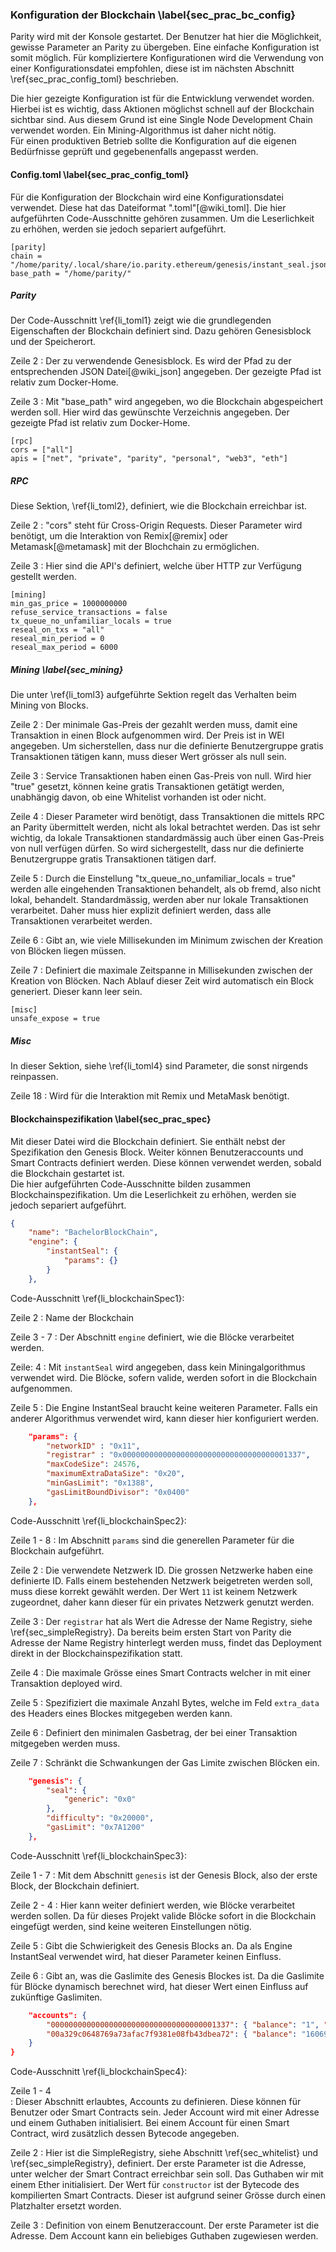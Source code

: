 

### Konfiguration der Blockchain \label{sec_prac_bc_config}

Parity wird mit der Konsole gestartet. Der Benutzer hat hier die Möglichkeit,
gewisse Parameter an Parity zu übergeben. Eine einfache Konfiguration ist somit
möglich. Für kompliziertere Konfigurationen wird die Verwendung von einer
Konfigurationsdatei empfohlen, diese ist im nächsten Abschnitt
\ref{sec_prac_config_toml} beschrieben.

Die hier gezeigte Konfiguration ist für die Entwicklung verwendet worden.
Hierbei ist es wichtig, dass Aktionen möglichst schnell auf der Blockchain
sichtbar sind. Aus diesem Grund ist eine Single Node Development Chain verwendet
worden. Ein Mining-Algorithmus ist daher nicht nötig.\
Für einen produktiven Betrieb sollte die Konfiguration auf die eigenen
Bedürfnisse geprüft und gegebenenfalls angepasst werden. 

#### Config.toml \label{sec_prac_config_toml}

Für die Konfiguration der Blockchain wird eine Konfigurationsdatei verwendet.
Diese hat das Dateiformat ".toml"[@wiki_toml]. Die hier aufgeführten
Code-Ausschnitte gehören zusammen. Um die Leserlichkeit zu erhöhen, werden sie
jedoch separiert aufgeführt.

```{caption="Konfigurationsdatei für Parity" label=li_toml1 .numberLines}
[parity]
chain = "/home/parity/.local/share/io.parity.ethereum/genesis/instant_seal.json"
base_path = "/home/parity/"
```
##### Parity

Der Code-Ausschnitt \ref{li_toml1} zeigt wie die grundlegenden Eigenschaften der Blockchain definiert sind.
Dazu gehören Genesisblock und der Speicherort. 

Zeile 2
:     Der zu verwendende Genesisblock. Es wird der Pfad zu der entsprechenden 
JSON Datei[@wiki_json] angegeben. Der gezeigte Pfad ist relativ zum Docker-Home. 

Zeile 3
:    Mit "base_path" wird angegeben, wo die Blockchain abgespeichert werden 
soll. Hier wird das gewünschte Verzeichnis angegeben. Der gezeigte Pfad ist relativ zum Docker-Home.


```{caption="Konfigurationsdatei für Parity" label=li_toml2 .numberLines}
[rpc]
cors = ["all"]
apis = ["net", "private", "parity", "personal", "web3", "eth"]
```

##### RPC

Diese Sektion, \ref{li_toml2}, definiert, wie die Blockchain erreichbar ist.

Zeile 2
:    "cors" steht für Cross-Origin Requests. Dieser Parameter wird benötigt, 
um die Interaktion von Remix[@remix] oder Metamask[@metamask] mit der Blochchain 
zu ermöglichen. 

Zeile 3
:    Hier sind die API's definiert, welche über HTTP zur Verfügung gestellt werden.


```{caption="Konfigurationsdatei für Parity" label=li_toml3 .numberLines}
[mining]
min_gas_price = 1000000000
refuse_service_transactions = false
tx_queue_no_unfamiliar_locals = true
reseal_on_txs = "all"
reseal_min_period = 0
reseal_max_period = 6000
```

##### Mining \label{sec_mining}

Die unter \ref{li_toml3} aufgeführte Sektion regelt das Verhalten beim Mining von Blocks.

Zeile 2
:    Der minimale Gas-Preis der gezahlt werden muss, damit eine Transaktion in 
einen Block aufgenommen wird. Der Preis ist in WEI angegeben. Um sicherstellen, 
dass nur die definierte Benutzergruppe gratis Transaktionen tätigen kann, muss 
dieser Wert grösser als null sein. 

Zeile 3
:    Service Transaktionen haben einen Gas-Preis von null. Wird hier "true" 
gesetzt, können keine gratis Transaktionen getätigt werden, unabhängig davon, 
ob eine Whitelist vorhanden ist oder nicht.

Zeile 4
:    Dieser Parameter wird benötigt, dass Transaktionen die mittels RPC an 
Parity übermittelt werden, nicht als lokal betrachtet werden. Das ist sehr 
wichtig, da lokale Transaktionen standardmässig auch über einen Gas-Preis 
von null verfügen dürfen. So wird sichergestellt, dass nur die definierte 
Benutzergruppe gratis Transaktionen tätigen darf. 

Zeile 5
:    Durch die Einstellung "tx_queue_no_unfamiliar_locals = true" werden alle 
eingehenden Transaktionen behandelt, als ob fremd, also nicht lokal, behandelt. 
Standardmässig, werden aber nur lokale Transaktionen verarbeitet. Daher muss 
hier explizit definiert werden, dass alle Transaktionen verarbeitet werden.

Zeile 6
:    Gibt an, wie viele Millisekunden im Minimum zwischen der Kreation von 
Blöcken liegen müssen.

Zeile 7
:    Definiert die maximale Zeitspanne in Millisekunden zwischen der Kreation 
von Blöcken. Nach Ablauf dieser Zeit wird automatisch ein Block generiert. Dieser 
kann leer sein.

```{caption="Konfigurationsdatei für Parity" label=li_toml4 .numberLines}
[misc]
unsafe_expose = true
```

##### Misc

In dieser Sektion, siehe \ref{li_toml4} sind Parameter, die sonst nirgends reinpassen. 

Zeile 18
:    Wird für die Interaktion mit Remix und MetaMask benötigt.

#### Blockchainspezifikation \label{sec_prac_spec}

Mit dieser Datei wird die Blockchain definiert. Sie enthält nebst der
Spezifikation den Genesis Block. Weiter können Benutzeraccounts und Smart
Contracts definiert werden. Diese können verwendet werden, sobald die Blockchain
gestartet ist.\
Die hier aufgeführten Code-Ausschnitte bilden zusammen Blockchainspezifikation. Um die Leserlichkeit zu
erhöhen, werden sie jedoch separiert aufgeführt.

```{.json caption="Blockchainspezifikation mit Genesisblock" label=li_blockchainSpec1  .numberLines}
{
	"name": "BachelorBlockChain",
	"engine": {
		"instantSeal": {
			"params": {}
		}
	},
```
Code-Ausschnitt \ref{li_blockchainSpec1}:

Zeile 2
:     Name der Blockchain

Zeile 3 - 7
:     Der Abschnitt ```engine``` definiert, wie die Blöcke verarbeitet werden. 

Zeile: 4
:     Mit ```instantSeal``` wird angegeben, dass kein Miningalgorithmus verwendet 
wird. Die Blöcke, sofern valide, werden sofort in die Blockchain aufgenommen. 

Zeile 5
:     Die Engine InstantSeal braucht keine weiteren Parameter. Falls ein anderer 
Algorithmus verwendet wird, kann dieser hier konfiguriert werden. 


```{.json caption="Blockchainspezifikation mit Genesisblock" label=li_blockchainSpec2  .numberLines}
	"params": {
		"networkID" : "0x11",
		"registrar" : "0x0000000000000000000000000000000000001337",
		"maxCodeSize": 24576,
		"maximumExtraDataSize": "0x20",
		"minGasLimit": "0x1388",
		"gasLimitBoundDivisor": "0x0400"
	},
```
Code-Ausschnitt \ref{li_blockchainSpec2}:

Zeile 1 - 8
:     Im Abschnitt ```params``` sind die generellen Parameter für die Blockchain aufgeführt.

Zeile 2
:     Die verwendete Netzwerk ID. Die grossen Netzwerke haben eine definierte ID. 
Falls einem bestehenden Netzwerk beigetreten werden soll, muss diese korrekt gewählt 
werden. Der Wert ```11``` ist keinem Netzwerk zugeordnet, daher kann dieser für ein 
privates Netzwerk genutzt werden.

Zeile 3
:     Der ```registrar``` hat als Wert die Adresse der Name Registry, siehe \ref{sec_simpleRegistry}. 
Da bereits beim ersten Start von Parity die Adresse der Name Registry hinterlegt werden muss, 
findet das Deployment direkt in der Blockchainspezifikation statt. 

Zeile 4
:     Die maximale Grösse eines Smart Contracts welcher in mit einer Transaktion deployed wird. 

Zeile 5
:     Spezifiziert die maximale Anzahl Bytes, welche im Feld ```extra_data``` des 
Headers eines Blockes mitgegeben werden kann. 

Zeile 6
:      Definiert den minimalen Gasbetrag, der bei einer Transaktion mitgegeben werden muss.

Zeile 7
:      Schränkt die Schwankungen der Gas Limite zwischen Blöcken ein. 


```{.json caption="Blockchainspezifikation mit Genesisblock" label=li_blockchainSpec1  .numberLines}
	"genesis": {
		"seal": {
			"generic": "0x0"
		},
		"difficulty": "0x20000",
		"gasLimit": "0x7A1200"
	},
```

Code-Ausschnitt \ref{li_blockchainSpec3}:

Zeile 1 - 7
:      Mit dem Abschnitt ```genesis``` ist der Genesis Block, also der erste Block, 
der Blockchain definiert. 

Zeile 2 - 4
:      Hier kann weiter definiert werden, wie Blöcke verarbeitet werden sollen. Da für 
dieses Projekt valide Blöcke sofort in die Blockchain eingefügt werden, sind keine weiteren 
Einstellungen nötig. 

Zeile 5
:      Gibt die Schwierigkeit des Genesis Blocks an. Da als Engine InstantSeal verwendet wird, 
hat dieser Parameter keinen Einfluss. 

Zeile 6
:      Gibt an, was die Gaslimite des Genesis Blockes ist. Da die Gaslimite für Blöcke dynamisch 
berechnet wird, hat dieser Wert einen Einfluss auf zukünftige Gaslimiten. 


```{.json caption="Blockchainspezifikation mit Genesisblock" label=li_blockchainSpec4  .numberLines}
	"accounts": {
		"0000000000000000000000000000000000001337": { "balance": "1", "constructor": "Platzhalter für Bytecode von SimpleRegistry" },
		"00a329c0648769a73afac7f9381e08fb43dbea72": { "balance": "1606938044258990275541962092341162602522202993782792835301376" }
	}
}

```

Code-Ausschnitt \ref{li_blockchainSpec4}:

Zeile 1 - 4    
:      Dieser Abschnitt erlaubtes, Accounts zu definieren. Diese können für Benutzer oder 
Smart Contracts sein. Jeder Account wird mit einer Adresse und einem Guthaben initialisiert. 
Bei einem Account für einen Smart Contract, wird zusätzlich dessen Bytecode angegeben.

Zeile 2
:      Hier ist die SimpleRegistry, siehe Abschnitt \ref{sec_whitelist} und \ref{sec_simpleRegistry}, 
definiert. Der erste Parameter ist die Adresse, unter welcher der Smart Contract erreichbar sein soll. 
Das Guthaben wir mit einem Ether initialisiert. Der Wert für ```constructor``` ist der Bytecode des 
kompilierten Smart Contracts. Dieser ist aufgrund seiner Grösse durch einen Platzhalter ersetzt worden.

Zeile 3
:      Definition von einem Benutzeraccount. Der erste Parameter ist die Adresse. Dem Account kann ein 
beliebiges Guthaben zugewiesen werden. 

